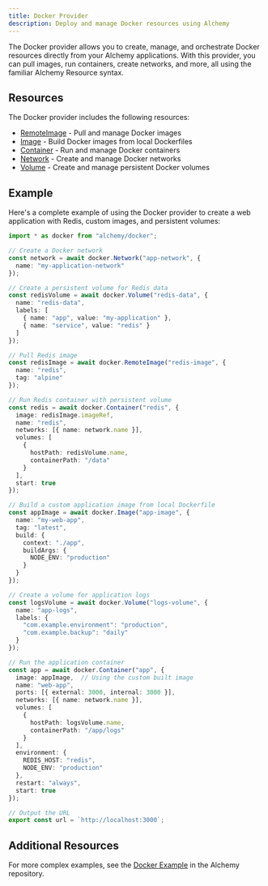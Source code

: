 ```yaml
---
title: Docker Provider
description: Deploy and manage Docker resources using Alchemy
---
```


The Docker provider allows you to create, manage, and orchestrate Docker resources directly from your Alchemy applications. With this provider, you can pull images, run containers, create networks, and more, all using the familiar Alchemy Resource syntax.

## Resources

The Docker provider includes the following resources:

- [RemoteImage](/providers/docker/remote-image/) - Pull and manage Docker images
- [Image](/providers/docker/image/) - Build Docker images from local Dockerfiles
- [Container](/providers/docker/container/) - Run and manage Docker containers
- [Network](/providers/docker/network/) - Create and manage Docker networks
- [Volume](/providers/docker/volume/) - Create and manage persistent Docker volumes

## Example

Here's a complete example of using the Docker provider to create a web application with Redis, custom images, and persistent volumes:

```typescript
import * as docker from "alchemy/docker";

// Create a Docker network
const network = await docker.Network("app-network", {
  name: "my-application-network"
});

// Create a persistent volume for Redis data
const redisVolume = await docker.Volume("redis-data", {
  name: "redis-data",
  labels: [
    { name: "app", value: "my-application" },
    { name: "service", value: "redis" }
  ]
});

// Pull Redis image
const redisImage = await docker.RemoteImage("redis-image", {
  name: "redis",
  tag: "alpine"
});

// Run Redis container with persistent volume
const redis = await docker.Container("redis", {
  image: redisImage.imageRef,
  name: "redis",
  networks: [{ name: network.name }],
  volumes: [
    {
      hostPath: redisVolume.name,
      containerPath: "/data"
    }
  ],
  start: true
});

// Build a custom application image from local Dockerfile
const appImage = await docker.Image("app-image", {
  name: "my-web-app",
  tag: "latest",
  build: {
    context: "./app",
    buildArgs: {
      NODE_ENV: "production"
    }
  }
});

// Create a volume for application logs
const logsVolume = await docker.Volume("logs-volume", {
  name: "app-logs",
  labels: {
    "com.example.environment": "production",
    "com.example.backup": "daily"
  }
});

// Run the application container
const app = await docker.Container("app", {
  image: appImage,  // Using the custom built image
  name: "web-app",
  ports: [{ external: 3000, internal: 3000 }],
  networks: [{ name: network.name }],
  volumes: [
    {
      hostPath: logsVolume.name,
      containerPath: "/app/logs"
    }
  ],
  environment: {
    REDIS_HOST: "redis",
    NODE_ENV: "production"
  },
  restart: "always",
  start: true
});

// Output the URL
export const url = `http://localhost:3000`;
```

## Additional Resources

For more complex examples, see the [Docker Example](https://github.com/alchemy-run/alchemy/tree/main/examples/docker) in the Alchemy repository.
